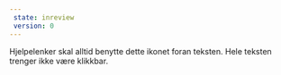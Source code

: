 ```yaml
---
 state: inreview
 version: 0
---
```

Hjelpelenker skal alltid benytte dette ikonet foran teksten. Hele teksten trenger ikke være klikkbar.
